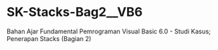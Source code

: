 # SK-Stacks-Bag2__VB6
Bahan Ajar Fundamental Pemrograman Visual Basic 6.0 - Studi Kasus; Penerapan Stacks (Bagian 2)
